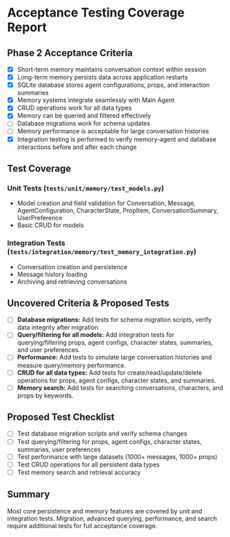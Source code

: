 # Acceptance Testing Coverage Report

## Phase 2 Acceptance Criteria

- [x] Short-term memory maintains conversation context within session
- [x] Long-term memory persists data across application restarts
- [x] SQLite database stores agent configurations, props, and interaction summaries
- [x] Memory systems integrate seamlessly with Main Agent
- [x] CRUD operations work for all data types
- [x] Memory can be queried and filtered effectively
- [ ] Database migrations work for schema updates
- [ ] Memory performance is acceptable for large conversation histories
- [x] Integration testing is performed to verify memory-agent and database interactions before and after each change

## Test Coverage

### Unit Tests (`tests/unit/memory/test_models.py`)
- Model creation and field validation for Conversation, Message, AgentConfiguration, CharacterState, PropItem, ConversationSummary, UserPreference
- Basic CRUD for models

### Integration Tests (`tests/integration/memory/test_memory_integration.py`)
- Conversation creation and persistence
- Message history loading
- Archiving and retrieving conversations

## Uncovered Criteria & Proposed Tests

- [ ] **Database migrations:** Add tests for schema migration scripts, verify data integrity after migration.
- [ ] **Query/filtering for all models:** Add integration tests for querying/filtering props, agent configs, character states, summaries, and user preferences.
- [ ] **Performance:** Add tests to simulate large conversation histories and measure query/memory performance.
- [ ] **CRUD for all data types:** Add tests for create/read/update/delete operations for props, agent configs, character states, and summaries.
- [ ] **Memory search:** Add tests for searching conversations, characters, and props by keywords.

## Proposed Test Checklist

- [ ] Test database migration scripts and verify schema changes
- [ ] Test querying/filtering for props, agent configs, character states, summaries, user preferences
- [ ] Test performance with large datasets (1000+ messages, 1000+ props)
- [ ] Test CRUD operations for all persistent data types
- [ ] Test memory search and retrieval accuracy

## Summary

Most core persistence and memory features are covered by unit and integration tests. Migration, advanced querying, performance, and search require additional tests for full acceptance coverage.
